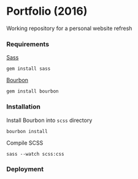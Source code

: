 # Portfolio (2016)

Working repository for a personal website refresh

### Requirements

[Sass](http://http://sass-lang.com/)
```
gem install sass
```

[Bourbon](http://bourbon.io/)
```
gem install bourbon
```

### Installation

Install Bourbon into `scss` directory
```
bourbon install
```

Compile SCSS
```
sass --watch scss:css
```

### Deployment
